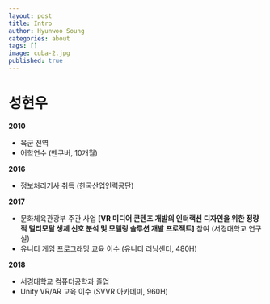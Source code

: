 ```yaml
---
layout: post
title: Intro
author: Hyunwoo Soung
categories: about
tags: []
image: cuba-2.jpg
published: true
---
```


# 성현우  

**2010**
- 육군 전역
- 어학연수 (벤쿠버, 10개월)

**2016**
- 정보처리기사 취득 (한국산업인력공단)

**2017**  
- 문화체육관광부 주관 사업 **[VR 미디어 콘텐츠 개발의 인터랙션 디자인을 위한 정량적 멀티모달 생체 신호 분석 및 모델링 솔루션 개발 프로젝트]** 참여 (서경대학교 연구실)
- 유니티 게임 프로그래밍 교육 이수 (유니티 러닝센터, 480H)

**2018** 
- 서경대학교 컴퓨터공학과 졸업
- Unity VR/AR 교육 이수 (SVVR 아카데미, 960H)